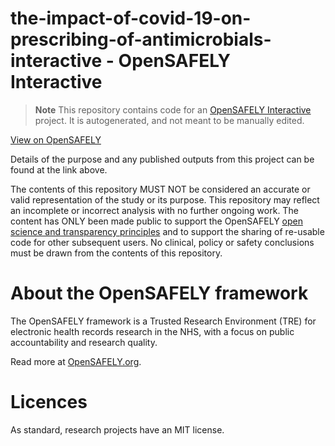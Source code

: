 # the-impact-of-covid-19-on-prescribing-of-antimicrobials-interactive - OpenSAFELY Interactive

> **Note**
> This repository contains code for an [OpenSAFELY Interactive](https://www.opensafely.org/interactive/) project. It is autogenerated, and not meant to be manually edited.


[View on OpenSAFELY](https://jobs.opensafely.org/repo/https%253A%252F%252Fgithub.com%252Fopensafely%252Fthe-impact-of-covid-19-on-prescribing-of-antimicrobials-interactive)

Details of the purpose and any published outputs from this project can be found at the link above.

The contents of this repository MUST NOT be considered an accurate or valid representation of the study or its purpose.
This repository may reflect an incomplete or incorrect analysis with no further ongoing work.
The content has ONLY been made public to support the OpenSAFELY [open science and transparency principles](https://www.opensafely.org/about/#contributing-to-best-practice-around-open-science) and to support the sharing of re-usable code for other subsequent users.
No clinical, policy or safety conclusions must be drawn from the contents of this repository.

# About the OpenSAFELY framework

The OpenSAFELY framework is a Trusted Research Environment (TRE) for electronic
health records research in the NHS, with a focus on public accountability and
research quality.

Read more at [OpenSAFELY.org](https://opensafely.org).

# Licences
As standard, research projects have an MIT license.